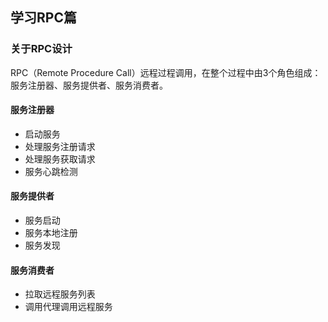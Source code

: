 
## 学习RPC篇

### 关于RPC设计
RPC（Remote Procedure Call）远程过程调用，在整个过程中由3个角色组成：服务注册器、服务提供者、服务消费者。

#### 服务注册器
- 启动服务
- 处理服务注册请求
- 处理服务获取请求
- 服务心跳检测

#### 服务提供者
- 服务启动 
- 服务本地注册
- 服务发现


#### 服务消费者
- 拉取远程服务列表
- 调用代理调用远程服务